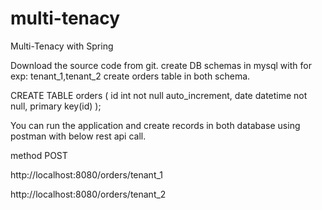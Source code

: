 # multi-tenacy
Multi-Tenacy with Spring 


Download the source code from git.
create DB schemas in mysql with  for exp:  tenant_1,tenant_2
create orders table in both schema.

CREATE TABLE orders (
id int not null auto_increment,
date datetime not null,
primary key(id)
);

You can run the application and create records in both database using postman with below rest api call.

method POST

http://localhost:8080/orders/tenant_1 

http://localhost:8080/orders/tenant_2

